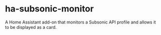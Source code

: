 # ha-subsonic-monitor
A Home Assistant add-on that monitors a Subsonic API profile and allows it to be displayed as a card. 
